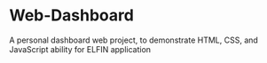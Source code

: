 # Web-Dashboard
A personal dashboard web project, to demonstrate HTML, CSS, and JavaScript ability for ELFIN application
